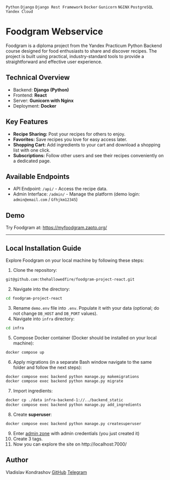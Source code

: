 `Python` `Django` `Django Rest Framework` `Docker` `Gunicorn` `NGINX` `PostgreSQL` `Yandex Cloud`

# Foodgram Webservice

Foodgram is a diploma project from the Yandex Practicum Python Backend course designed for food enthusiasts to share and discover recipes. The project is built using practical, industry-standard tools to provide a straightforward and effective user experience.

## Technical Overview

- Backend: **Django (Python)**
- Frontend: **React**
- Server: **Gunicorn with Nginx**
- Deployment: **Docker**

## Key Features

- **Recipe Sharing:** Post your recipes for others to enjoy.
- **Favorites:** Save recipes you love for easy access later.
- **Shopping Cart:** Add ingredients to your cart and download a shopping list with one click.
- **Subscriptions:** Follow other users and see their recipes conveniently on a dedicated page.

## Available Endpoints

- API Endpoint: `/api/` - Access the recipe data.
- Admin Interface: `/admin/` - Manage the platform (demo login: `admin@email.com` / `Gfhjkm12345`)

## Demo

Try Foodgram at: https://myfoodgram.zapto.org/

---

## Local Installation Guide

Explore Foodgram on your local machine by following these steps:

1. Clone the repository:
```bash
git@github.com:thehallowedfire/foodgram-project-react.git
```
2. Navigate into the directory:
```bash
cd foodgram-project-react
```
3. Rename `demo.env` file into `.env`. Populate it with your data (optional; do not change `DB_HOST` and `DB_PORT` values).
4. Navigate into `infra` directory:
```bash
cd infra
```
5. Compose Docker container (Docker should be installed on your local machine):
```bash
docker compose up
```
6. Apply migrations (in a separate Bash window navigate to the same folder and follow the next steps):
```bash
docker compose exec backend python manage.py makemigrations
docker compose exec backend python manage.py migrate
```
7. Import ingredients:
```bash
docker cp ./data infra-backend-1://../backend_static
docker compose exec backend python manage.py add_ingredients
```
8. Create **superuser**:
```bash
docker compose exec backend python manage.py createsuperuser
```
9. Enter [admin zone](http://localhost:7000/admin/) with admin credentials (you just created it)
10. Create 3 tags.
11. Now you can explore the site on http://localhost:7000/

## Author
Vladislav Kondrashov
[GitHub](https://github.com/thehallowedfire/)
[Telegram](https://t.me/kondrashov_vlad)